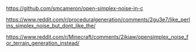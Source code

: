 
https://github.com/smcameron/open-simplex-noise-in-c

https://www.reddit.com/r/proceduralgeneration/comments/2gu3e7/like_perlins_simplex_noise_but_dont_like_the/

https://www.reddit.com/r/Minecraft/comments/2ikiaw/opensimplex_noise_for_terrain_generation_instead/

